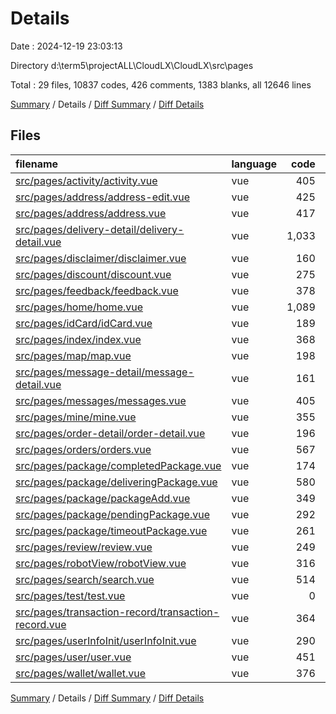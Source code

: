# Details

Date : 2024-12-19 23:03:13

Directory d:\\term5\\projectALL\\CloudLX\\CloudLX\\src\\pages

Total : 29 files,  10837 codes, 426 comments, 1383 blanks, all 12646 lines

[Summary](results.md) / Details / [Diff Summary](diff.md) / [Diff Details](diff-details.md)

## Files
| filename | language | code | comment | blank | total |
| :--- | :--- | ---: | ---: | ---: | ---: |
| [src/pages/activity/activity.vue](/src/pages/activity/activity.vue) | vue | 405 | 10 | 54 | 469 |
| [src/pages/address/address-edit.vue](/src/pages/address/address-edit.vue) | vue | 425 | 3 | 51 | 479 |
| [src/pages/address/address.vue](/src/pages/address/address.vue) | vue | 417 | 13 | 45 | 475 |
| [src/pages/delivery-detail/delivery-detail.vue](/src/pages/delivery-detail/delivery-detail.vue) | vue | 1,033 | 30 | 129 | 1,192 |
| [src/pages/disclaimer/disclaimer.vue](/src/pages/disclaimer/disclaimer.vue) | vue | 160 | 11 | 20 | 191 |
| [src/pages/discount/discount.vue](/src/pages/discount/discount.vue) | vue | 275 | 10 | 41 | 326 |
| [src/pages/feedback/feedback.vue](/src/pages/feedback/feedback.vue) | vue | 378 | 4 | 53 | 435 |
| [src/pages/home/home.vue](/src/pages/home/home.vue) | vue | 1,089 | 45 | 112 | 1,246 |
| [src/pages/idCard/idCard.vue](/src/pages/idCard/idCard.vue) | vue | 189 | 3 | 27 | 219 |
| [src/pages/index/index.vue](/src/pages/index/index.vue) | vue | 368 | 9 | 47 | 424 |
| [src/pages/map/map.vue](/src/pages/map/map.vue) | vue | 198 | 2 | 7 | 207 |
| [src/pages/message-detail/message-detail.vue](/src/pages/message-detail/message-detail.vue) | vue | 161 | 3 | 25 | 189 |
| [src/pages/messages/messages.vue](/src/pages/messages/messages.vue) | vue | 405 | 5 | 47 | 457 |
| [src/pages/mine/mine.vue](/src/pages/mine/mine.vue) | vue | 355 | 4 | 48 | 407 |
| [src/pages/order-detail/order-detail.vue](/src/pages/order-detail/order-detail.vue) | vue | 196 | 5 | 23 | 224 |
| [src/pages/orders/orders.vue](/src/pages/orders/orders.vue) | vue | 567 | 38 | 74 | 679 |
| [src/pages/package/completedPackage.vue](/src/pages/package/completedPackage.vue) | vue | 174 | 29 | 33 | 236 |
| [src/pages/package/deliveringPackage.vue](/src/pages/package/deliveringPackage.vue) | vue | 580 | 9 | 75 | 664 |
| [src/pages/package/packageAdd.vue](/src/pages/package/packageAdd.vue) | vue | 349 | 14 | 47 | 410 |
| [src/pages/package/pendingPackage.vue](/src/pages/package/pendingPackage.vue) | vue | 292 | 24 | 45 | 361 |
| [src/pages/package/timeoutPackage.vue](/src/pages/package/timeoutPackage.vue) | vue | 261 | 9 | 37 | 307 |
| [src/pages/review/review.vue](/src/pages/review/review.vue) | vue | 249 | 4 | 33 | 286 |
| [src/pages/robotView/robotView.vue](/src/pages/robotView/robotView.vue) | vue | 316 | 5 | 42 | 363 |
| [src/pages/search/search.vue](/src/pages/search/search.vue) | vue | 514 | 3 | 71 | 588 |
| [src/pages/test/test.vue](/src/pages/test/test.vue) | vue | 0 | 104 | 0 | 104 |
| [src/pages/transaction-record/transaction-record.vue](/src/pages/transaction-record/transaction-record.vue) | vue | 364 | 11 | 62 | 437 |
| [src/pages/userInfoInit/userInfoInit.vue](/src/pages/userInfoInit/userInfoInit.vue) | vue | 290 | 6 | 34 | 330 |
| [src/pages/user/user.vue](/src/pages/user/user.vue) | vue | 451 | 8 | 51 | 510 |
| [src/pages/wallet/wallet.vue](/src/pages/wallet/wallet.vue) | vue | 376 | 5 | 50 | 431 |

[Summary](results.md) / Details / [Diff Summary](diff.md) / [Diff Details](diff-details.md)